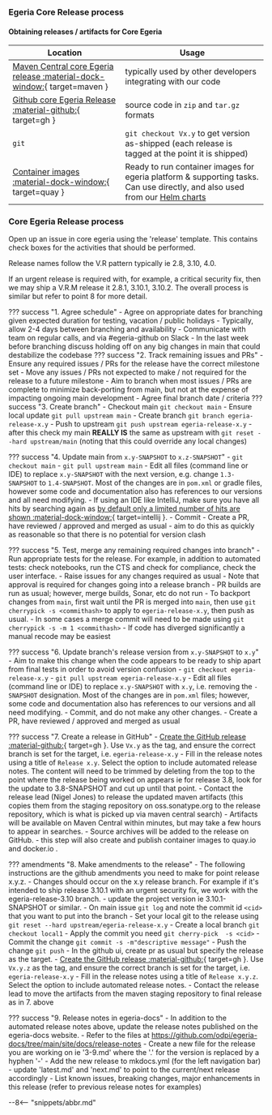 <!-- SPDX-License-Identifier: CC-BY-4.0 -->
<!-- Copyright Contributors to the Egeria project 2020. -->

### Egeria Core Release process

#### Obtaining releases / artifacts for Core Egeria
| Location                                                                                                                       | Usage                                                                                                                                                              |
|--------------------------------------------------------------------------------------------------------------------------------|--------------------------------------------------------------------------------------------------------------------------------------------------------------------|
| [Maven Central core Egeria release :material-dock-window:](https://mvnrepository.com/artifact/org.odpi.egeria){ target=maven } | typically used by other developers integrating with our code                                                                                                       |
| [Github core Egeria Release :material-github:](https://github.com/odpi/egeria/releases){ target=gh }                           | source code in `zip` and `tar.gz` formats                                                                                                                          |
| `git`                                                                                                                          | `git checkout Vx.y` to get version as-shipped (each release is tagged at the point it is shipped)                                                                  |
| [Container images :material-dock-window:](https://quay.io/odpi){ target=quay }                                                 | Ready to run container images for egeria platform & supporting tasks. Can use directly, and also used from our [Helm charts](/guides/operations/kubernetes/charts) |

### Core Egeria Release process

Open up an issue in core egeria using the 'release' template. This contains check boxes for the activities that should be performed.

Release names follow the V.R pattern typically ie 2.8, 3.10, 4.0.

If an urgent release is required with, for example, a critical security fix, then we may ship a V.R.M release it 2.8.1, 3.10.1, 3.10.2. The overall process is similar but refer to point 8 for more detail.

??? success "1. Agree schedule"
     - Agree on appropriate dates for branching given expected duration for testing, vacation / public holidays
         - Typically, allow 2-4 days between branching and availability
         - Communicate with team on regular calls, and via #egeria-github on Slack
         - In the last week before branching discuss holding off on any big changes in main that could destabilize the codebase
??? success "2. Track remaining issues and PRs"
    - Ensure any required issues / PRs for the release have the correct milestone set
        - Move any issues / PRs not expected to make / not required for the release to a future milestone
        - Aim to branch when most issues / PRs are complete to minimize back-porting from main, but not at the expense of impacting ongoing main development
        - Agree final branch date / criteria
??? success "3. Create branch"
    - Checkout main `git checkout main`
    - Ensure local update `git pull upstream main`
    - Create branch `git branch egeria-release-x.y`
    - Push to upstream `git push upstream egeria-release-x.y`
    - after this check my main **REALLY IS** the same as upstream with `git reset --hard upstream/main` (noting that this could override any local changes)

??? success "4. Update main from `x.y-SNAPSHOT` to `x.z-SNAPSHOT`"
    - `git checkout main`
    - `git pull upstream main`
    - Edit all files (command line or IDE) to replace `x.y-SNAPSHOT` with the next version, e.g. change `1.3-SNAPSHOT` to `1.4-SNAPSHOT`. Most of the changes are in `pom.xml` or gradle files, however some code and documentation also has references to our versions and all need modifying.
    - If using an IDE like IntelliJ, make sure you have all hits by searching again as [by default only a limited number of hits are shown :material-dock-window:](https://youtrack.jetbrains.com/issue/IDEA-157855){ target=intellij }.
    - Commit
    - Create a PR, have reviewed / approved and merged as usual - aim to do this as quickly as reasonable so that there is no potential for version clash

??? success "5. Test, merge any remaining required changes into branch"
    - Run appropriate tests for the release. For example, in addition to automated tests: check notebooks, run the CTS and check for compliance, check the user interface.
    - Raise issues for any changes required as usual
    - Note that approval is required for changes going into a release branch
    - PR builds are run as usual; however, merge builds, Sonar, etc do not run
    - To backport changes from `main`, first wait until the PR is merged into `main`, then use `git cherrypick -s <commithash>` to apply to `egeria-release-x.y`, then push as usual.
    - In some cases a merge commit will need to be made using `git cherrypick -s -m 1 <commithash>`
    - If code has diverged significantly a manual recode may be easiest

??? success "6. Update branch's release version from `x.y-SNAPSHOT` to `x.y`"
    - Aim to make this change when the code appears to be ready to ship apart from final tests in order to avoid version confusion
    - `git checkout egeria-release-x.y`
    - `git pull upstream egeria-release-x.y`
    - Edit all files (command line or IDE) to replace `x.y-SNAPSHOT` with `x.y`, i.e. removing the `-SNAPSHOT` designation. Most of the changes are in `pom.xml` files; however, some code and documentation also has references to our versions and all need modifying.
    - Commit, and do not make any other changes.
    - Create a PR, have reviewed / approved and merged as usual

??? success "7. Create a release in GitHub"
    - [Create the GitHub release :material-github:](https://github.com/odpi/egeria/releases){ target=gh }. Use `Vx.y` as the tag, and ensure the correct branch is set for the target, i.e. `egeria-release-x.y`
    - Fill in the release notes using a title of `Release x.y`. Select the option to include automated release notes. The content will need to be trimmed by deleting from the top to the point where the release being worked on appears ie for release 3.8, look for the update to 3.8-SNAPSHOT and cut up until that point.
    - Contact the release lead (Nigel Jones) to release the updated maven artifacts (this copies them from the staging repository on oss.sonatype.org to the release repository, which is what is picked up via maven central search)
    - Artifacts will be available on Maven Central within minutes, but may take a few hours to appear in searches.
    - Source archives will be added to the release on GitHub.
    - this step will also create and publish container images to quay.io and docker.io .

??? amendments "8. Make amendments to the release"
    - The following instructions are the github amendments you need to make for point release x.y.z. 
    - Changes should occur on the x.y release branch. For example if it's intended to ship release 3.10.1 with an urgent security fix, we work with the egeria-release-3.10 branch.
    - update the project version ie 3.10.1-SNAPSHOT or similar. 
    - On main issue `git log` and note the commit id `<cid>` that you want to put into the branch
    - Set your local git to the release using `git reset --hard upstream/egeria-release-x.y` 
    - Create a local branch  `git checkout local1`
    - Apply the commit you need `git cherry-pick  -s <cid>` 
    - Commit the change `git commit -s -m"descriptive message"`
    - Push the change `git push`
    - In the github ui, create pr as usual but specify the release as the target.
    - [Create the GitHub release :material-github:](https://github.com/odpi/egeria/releases){ target=gh }. Use `Vx.y.z` as the tag, and ensure the correct branch is set for the target, i.e. `egeria-release-x.y`
    - Fill in the release notes using a title of `Release x.y.z`. Select the option to include automated release notes. 
    - Contact the release lead to move the artifacts from the maven staging repository to final release as in 7. above

??? success "9. Release notes in egeria-docs"
    - In addition to the automated release notes above, update the release
      notes published on the egeria-docs website.
    - Refer to the files at https://github.com/odpi/egeria-docs/tree/main/site/docs/release-notes
    - Create a new file for the release you are working on ie '3-9.md' where the '.' for the version is replaced by a hyphen '-'
    - Add the new release to mkdocs.yml (for the left navigation bar)
    - update 'latest.md' and 'next.md' to point to the current/next release accordingly
    - List known issues, breaking changes, major enhancements in this release (refer to previous release notes for examples)


--8<-- "snippets/abbr.md"
